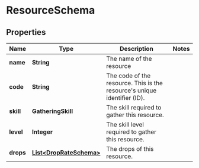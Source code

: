 

# ResourceSchema


## Properties

| Name | Type | Description | Notes |
|------------ | ------------- | ------------- | -------------|
|**name** | **String** | The name of the resource |  |
|**code** | **String** | The code of the resource. This is the resource&#39;s unique identifier (ID). |  |
|**skill** | **GatheringSkill** | The skill required to gather this resource. |  |
|**level** | **Integer** | The skill level required to gather this resource. |  |
|**drops** | [**List&lt;DropRateSchema&gt;**](DropRateSchema.md) | The drops of this resource. |  |



